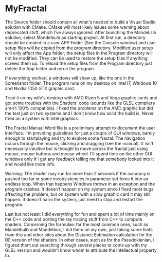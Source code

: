 # MyFractal
The Source folder should contain all what's needed to build a Visual Studio solution with CMake.
CMake will most likely issues some warning about deprecated stuff, which I’ve always ignored.
After launching the Mandel.sln solution, select Mandelbulb as starting project.
At first run, a directory should be created in a user APP Folder (See the Console window) and user setup files will be copied from the program directory.
Modified user setup will only affect the App folder; the setup files in the Program directory will not be modified. They can be used to restore the setup files if anything screws them up.
To reload the setup files from the Program directory just delete the App folder and rerun the program.

If everything worked, a windows will show up, like the one in the Screenshot folder.
The program runs on my desktop on Intel I7, Windows 10 and Nvidia 1050 GTX graphic card.

Tried it on my wife's desktop with AMD Rizen 5 and Vega graphic cards and got some troubles with the Shaders' code (sounds like the GLSL compilers aren't 100% compatible).
I fixed the problems on the AMD graphic but did the test just on two systems and I don't know how solid the build is.
Never tried on a system with Intel graphics.

The Fractal Manual Word file is a preliminary attempt to document the user interface.
I'm providing guidelines for just a couple of GUI windows, barely enough to startplaying and try to explore some fractal.
The navigation occurs through the mouse, clicking and dragging (see the manual).
It isn't necessarily intuitive but is thought to move across the fractal just using mouse, mouse buttons and mouse wheel.
I'll spend time on the other GUI windows only if I get any feedback telling me that somebody looked into it and would like more info.

Warning:
The shader may run for more than 2 seconds if the accuracy is pushed too far or some inconsistencies in parameter set force it into an endless loop.
When that happens Windows throws in an exception and the program crashes.
It doesn’t happen on my system since I fixed most bugs affecting the problem, but on system with a slow graphic card it may still happen. It doesn’t harm the system, just need to stop and restart the program.

Last but not least:
I did everything for fun and spent a lot of time mainly on the C++ code and porting the ray tracing stuff from C++ to compute shaders.
Concerning the formulae:
for the most common ones, such as Mandelbulb and Mandelbox, I did them on my own, just taking some hints from this and other sites about the Distance Estimation calculation for the DE version of the shaders.
In other cases, such as for the Pseudoklenian, I figured them out searching through several places to come up with my GLSL version and wouldn't know whom to attribute the intellectual property to.